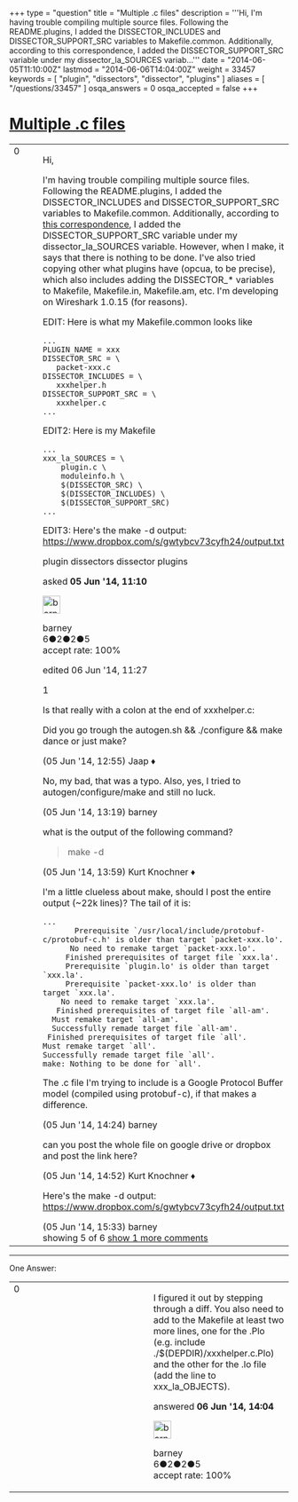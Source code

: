 +++
type = "question"
title = "Multiple .c files"
description = '''Hi, I&#x27;m having trouble compiling multiple source files. Following the README.plugins, I added the DISSECTOR_INCLUDES and DISSECTOR_SUPPORT_SRC variables to Makefile.common. Additionally, according to this correspondence, I added the DISSECTOR_SUPPORT_SRC variable under my dissector_la_SOURCES variab...'''
date = "2014-06-05T11:10:00Z"
lastmod = "2014-06-06T14:04:00Z"
weight = 33457
keywords = [ "plugin", "dissectors", "dissector", "plugins" ]
aliases = [ "/questions/33457" ]
osqa_answers = 0
osqa_accepted = false
+++

<div class="headNormal">

# [Multiple .c files](/questions/33457/multiple-c-files)

</div>

<div id="main-body">

<div id="askform">

<table id="question-table" style="width:100%;"><colgroup><col style="width: 50%" /><col style="width: 50%" /></colgroup><tbody><tr class="odd"><td style="width: 30px; vertical-align: top"><div class="vote-buttons"><div id="post-33457-score" class="post-score" title="current number of votes">0</div><div id="favorite-count" class="favorite-count"></div></div></td><td><div id="item-right"><div class="question-body"><p>Hi,</p><p>I'm having trouble compiling multiple source files. Following the README.plugins, I added the DISSECTOR_INCLUDES and DISSECTOR_SUPPORT_SRC variables to Makefile.common. Additionally, according to <a href="http://t72538.network-wireshark-development.networkbuzz.info/using-dissector-support-src-t72538.html">this correspondence</a>, I added the DISSECTOR_SUPPORT_SRC variable under my dissector_la_SOURCES variable. However, when I make, it says that there is nothing to be done. I've also tried copying other what plugins have (opcua, to be precise), which also includes adding the DISSECTOR_* variables to Makefile, Makefile.in, Makefile.am, etc. I'm developing on Wireshark 1.0.15 (for reasons).</p><p>EDIT: Here is what my Makefile.common looks like</p><pre><code>...
PLUGIN_NAME = xxx
DISSECTOR_SRC = \
   packet-xxx.c
DISSECTOR_INCLUDES = \
   xxxhelper.h
DISSECTOR_SUPPORT_SRC = \
   xxxhelper.c
...</code></pre><p>EDIT2: Here is my Makefile</p><pre><code>...
xxx_la_SOURCES = \
    plugin.c \
    moduleinfo.h \
    $(DISSECTOR_SRC) \
    $(DISSECTOR_INCLUDES) \
    $(DISSECTOR_SUPPORT_SRC)
...</code></pre><p>EDIT3: Here's the make -d output: <a href="https://www.dropbox.com/s/gwtybcv73cyfh24/output.txt">https://www.dropbox.com/s/gwtybcv73cyfh24/output.txt</a></p></div><div id="question-tags" class="tags-container tags">plugin dissectors dissector plugins</div><div id="question-controls" class="post-controls"></div><div class="post-update-info-container"><div class="post-update-info post-update-info-user"><p>asked <strong>05 Jun '14, 11:10</strong></p><img src="https://secure.gravatar.com/avatar/7781069f122c3b3eef20438565e7e36f?s=32&amp;d=identicon&amp;r=g" class="gravatar" width="32" height="32" alt="barney&#39;s gravatar image" /><p>barney<br />
<span class="score" title="6 reputation points">6</span><span title="2 badges"><span class="badge1">●</span><span class="badgecount">2</span></span><span title="2 badges"><span class="silver">●</span><span class="badgecount">2</span></span><span title="5 badges"><span class="bronze">●</span><span class="badgecount">5</span></span><br />
<span class="accept_rate" title="Rate of the user&#39;s accepted answers">accept rate:</span> <span title="barney has one accepted answer">100%</span></p></div><div class="post-update-info post-update-info-edited"><p>edited 06 Jun '14, 11:27</p></div></div><div id="comments-container-33457" class="comments-container"><span id="33466"></span><div id="comment-33466" class="comment"><div id="post-33466-score" class="comment-score">1</div><div class="comment-text"><p>Is that really with a colon at the end of xxxhelper.c:</p><p>Did you go trough the autogen.sh &amp;&amp; ./configure &amp;&amp; make dance or just make?</p></div><div id="comment-33466-info" class="comment-info"><span class="comment-age">(05 Jun '14, 12:55)</span> Jaap ♦</div></div><span id="33468"></span><div id="comment-33468" class="comment"><div id="post-33468-score" class="comment-score"></div><div class="comment-text"><p>No, my bad, that was a typo. Also, yes, I tried to autogen/configure/make and still no luck.</p></div><div id="comment-33468-info" class="comment-info"><span class="comment-age">(05 Jun '14, 13:19)</span> barney</div></div><span id="33476"></span><div id="comment-33476" class="comment"><div id="post-33476-score" class="comment-score"></div><div class="comment-text"><p>what is the output of the following command?</p><blockquote><p>make -d</p></blockquote></div><div id="comment-33476-info" class="comment-info"><span class="comment-age">(05 Jun '14, 13:59)</span> Kurt Knochner ♦</div></div><span id="33477"></span><div id="comment-33477" class="comment"><div id="post-33477-score" class="comment-score"></div><div class="comment-text"><p>I'm a little clueless about make, should I post the entire output (~22k lines)? The tail of it is:</p><pre><code>...
       Prerequisite `/usr/local/include/protobuf-c/protobuf-c.h&#39; is older than target `packet-xxx.lo&#39;.
      No need to remake target `packet-xxx.lo&#39;.
     Finished prerequisites of target file `xxx.la&#39;.
     Prerequisite `plugin.lo&#39; is older than target `xxx.la&#39;.
     Prerequisite `packet-xxx.lo&#39; is older than target `xxx.la&#39;.
    No need to remake target `xxx.la&#39;.
   Finished prerequisites of target file `all-am&#39;.
  Must remake target `all-am&#39;.
  Successfully remade target file `all-am&#39;.
 Finished prerequisites of target file `all&#39;.
Must remake target `all&#39;.
Successfully remade target file `all&#39;.
make: Nothing to be done for `all&#39;.</code></pre><p>The .c file I'm trying to include is a Google Protocol Buffer model (compiled using protobuf-c), if that makes a difference.</p></div><div id="comment-33477-info" class="comment-info"><span class="comment-age">(05 Jun '14, 14:24)</span> barney</div></div><span id="33480"></span><div id="comment-33480" class="comment"><div id="post-33480-score" class="comment-score"></div><div class="comment-text"><p>can you post the whole file on google drive or dropbox and post the link here?</p></div><div id="comment-33480-info" class="comment-info"><span class="comment-age">(05 Jun '14, 14:52)</span> Kurt Knochner ♦</div></div><span id="33483"></span><div id="comment-33483" class="comment not_top_scorer"><div id="post-33483-score" class="comment-score"></div><div class="comment-text"><p>Here's the make -d output: <a href="https://www.dropbox.com/s/gwtybcv73cyfh24/output.txt">https://www.dropbox.com/s/gwtybcv73cyfh24/output.txt</a></p></div><div id="comment-33483-info" class="comment-info"><span class="comment-age">(05 Jun '14, 15:33)</span> barney</div></div></div><div id="comment-tools-33457" class="comment-tools"><span class="comments-showing"> showing 5 of 6 </span> <a href="#" class="show-all-comments-link">show 1 more comments</a></div><div class="clear"></div><div id="comment-33457-form-container" class="comment-form-container"></div><div class="clear"></div></div></td></tr></tbody></table>

------------------------------------------------------------------------

<div class="tabBar">

<span id="sort-top"></span>

<div class="headQuestions">

One Answer:

</div>

</div>

<span id="33531"></span>

<div id="answer-container-33531" class="answer accepted-answer answered-by-owner">

<table style="width:100%;"><colgroup><col style="width: 50%" /><col style="width: 50%" /></colgroup><tbody><tr class="odd"><td style="width: 30px; vertical-align: top"><div class="vote-buttons"><div id="post-33531-score" class="post-score" title="current number of votes">0</div></div></td><td><div class="item-right"><div class="answer-body"><p>I figured it out by stepping through a diff. You also need to add to the Makefile at least two more lines, one for the .Plo (e.g. include ./$(DEPDIR)/xxxhelper.c.Plo) and the other for the .lo file (add the line to xxx_la_OBJECTS).</p></div><div class="answer-controls post-controls"></div><div class="post-update-info-container"><div class="post-update-info post-update-info-user"><p>answered <strong>06 Jun '14, 14:04</strong></p><img src="https://secure.gravatar.com/avatar/7781069f122c3b3eef20438565e7e36f?s=32&amp;d=identicon&amp;r=g" class="gravatar" width="32" height="32" alt="barney&#39;s gravatar image" /><p>barney<br />
<span class="score" title="6 reputation points">6</span><span title="2 badges"><span class="badge1">●</span><span class="badgecount">2</span></span><span title="2 badges"><span class="silver">●</span><span class="badgecount">2</span></span><span title="5 badges"><span class="bronze">●</span><span class="badgecount">5</span></span><br />
<span class="accept_rate" title="Rate of the user&#39;s accepted answers">accept rate:</span> <span title="barney has one accepted answer">100%</span></p></div></div><div id="comments-container-33531" class="comments-container"></div><div id="comment-tools-33531" class="comment-tools"></div><div class="clear"></div><div id="comment-33531-form-container" class="comment-form-container"></div><div class="clear"></div></div></td></tr></tbody></table>

</div>

<div class="paginator-container-left">

</div>

</div>

</div>

